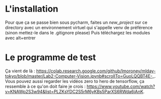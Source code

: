 # L'installation

Pour que ça se passe bien sous pycharm, faites un _new_project_ sur ce directory avec un environnement virtuel qui s'appelle venv de préférence (sinon mettez-le dans le .gitignore please)
Puis téléchargez les modules avec alt+entrer


# Le programme de test 

Ça vient de là : https://colab.research.google.com/github/lmoroney/mlday-tokyo/blob/master/Lab2-Computer-Vision.ipynb#scrollTo=GuoLQQBT4E-_. <br>
Vous pouvez aussi regarder les vidéos zero to hero de tensorflow, ça ressemble à ce qu'on doit faire je crois : https://www.youtube.com/watch?v=KNAWp2S3w94&list=PLZKsYDC2S5rM6yKBs5ParXS6RWda6iAnK.


